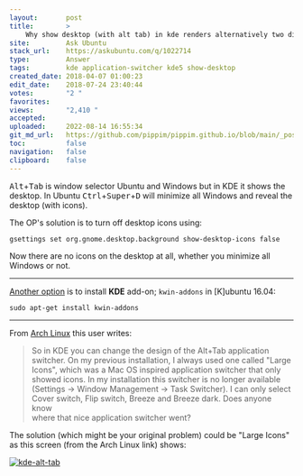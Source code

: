 ```yaml
---
layout:       post
title:        >
    Why show desktop (with alt tab) in kde renders alternatively two different things?
site:         Ask Ubuntu
stack_url:    https://askubuntu.com/q/1022714
type:         Answer
tags:         kde application-switcher kde5 show-desktop
created_date: 2018-04-07 01:00:23
edit_date:    2018-07-24 23:40:44
votes:        "2 "
favorites:    
views:        "2,410 "
accepted:     
uploaded:     2022-08-14 16:55:34
git_md_url:   https://github.com/pippim/pippim.github.io/blob/main/_posts/2018/2018-04-07-Why-show-desktop-_with-alt-tab_-in-kde-renders-alternatively-two-different-things_.md
toc:          false
navigation:   false
clipboard:    false
---
```


<kbd>Alt</kbd>+<kbd>Tab</kbd> is window selector Ubuntu and Windows but in KDE it shows the desktop. In Ubuntu <kbd>Ctrl</kbd>+<kbd>Super</kbd>+<kbd>D</kbd> will minimize all Windows and reveal the desktop (with icons).

The OP's solution is to turn off desktop icons using:

``` 
gsettings set org.gnome.desktop.background show-desktop-icons false
```

Now there are no icons on the desktop at all, whether you minimize all Windows or not.


----------


[Another option][1] is to install **KDE** add-on; `kwin-addons` in [K]ubuntu 16.04:

``` 
sudo apt-get install kwin-addons
```


----------


From [Arch Linux][2] this user writes:

> So in KDE you can change the design of the Alt+Tab application  
> switcher. On my previous installation, I always used one called "Large  
> Icons", which was a Mac OS inspired application switcher that only  
> showed icons. In my installation this switcher is no longer available  
> (Settings -> Window Management -> Task Switcher). I can only select  
> Cover switch, Flip switch, Breeze and Breeze dark. Does anyone know  
> where that nice application switcher went?  

The solution (which might be your original problem) could be "Large Icons" as this screen (from the Arch Linux link) shows:

[![kde-alt-tab][3]][3]


  [1]: https://superuser.com/questions/996597/kde-plasma-alt-tab-behavior-options-most-of-them-are-missing
  [2]: https://bbs.archlinux.org/viewtopic.php?id=218308
  [3]: https://i.stack.imgur.com/NgZj4.png
